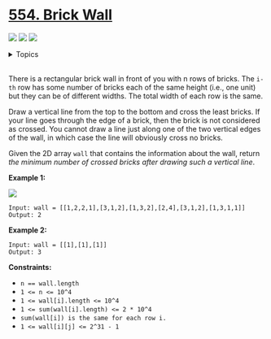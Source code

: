 # [554. Brick Wall](https://leetcode-cn.com/problems/brick-wall/)

![](https://img.shields.io/badge/Difficulty-Easy-green.svg)
![](https://img.shields.io/badge/Difficulty-Medium-F8AF40.svg)
![](https://img.shields.io/badge/Difficulty-Hard-red.svg)

<details>
<summary>Topics</summary>

* [`Hash Table`](https://leetcode-cn.com/tag/hash-table/)

</details>
<br />

There is a rectangular brick wall in front of you with n rows of bricks. The `i-th` row has some number of bricks each of the same height (i.e., one unit) but they can be of different widths. The total width of each row is the same.

Draw a vertical line from the top to the bottom and cross the least bricks. If your line goes through the edge of a brick, then the brick is not considered as crossed. You cannot draw a line just along one of the two vertical edges of the wall, in which case the line will obviously cross no bricks.

Given the 2D array `wall` that contains the information about the wall, return *the minimum number of crossed bricks after drawing such a vertical line*.

**Example 1:**

![](https://assets.leetcode.com/uploads/2021/04/24/cutwall-grid.jpg)

```
Input: wall = [[1,2,2,1],[3,1,2],[1,3,2],[2,4],[3,1,2],[1,3,1,1]]
Output: 2
```

**Example 2:**

```
Input: wall = [[1],[1],[1]]
Output: 3
```

**Constraints:**

 + `n == wall.length`
 + `1 <= n <= 10^4`
 + `1 <= wall[i].length <= 10^4`
 + `1 <= sum(wall[i].length) <= 2 * 10^4`
 + `sum(wall[i]) is the same for each row i.`
 + `1 <= wall[i][j] <= 2^31 - 1`

